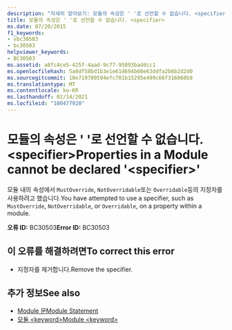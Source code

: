 ```yaml
---
description: "자세히 알아보기: 모듈의 속성은 ' '로 선언할 수 없습니다. <specifier>"
title: 모듈의 속성은 ' '로 선언할 수 없습니다. <specifier>
ms.date: 07/20/2015
f1_keywords:
- vbc30503
- bc30503
helpviewer_keywords:
- BC30503
ms.assetid: a8fc4ce5-425f-4aad-9c77-95893baddcc1
ms.openlocfilehash: 5a0df58bd1b3e1e614694b60e63ddfa2b6b2d2d0
ms.sourcegitcommit: 10e719780594efc781b15295e499c66f316068b8
ms.translationtype: MT
ms.contentlocale: ko-KR
ms.lasthandoff: 02/14/2021
ms.locfileid: "100477920"
---
```

# <a name="properties-in-a-module-cannot-be-declared-specifier"></a><span data-ttu-id="169e6-103">모듈의 속성은 ' '로 선언할 수 없습니다. \<specifier></span><span class="sxs-lookup"><span data-stu-id="169e6-103">Properties in a Module cannot be declared '\<specifier>'</span></span>

<span data-ttu-id="169e6-104">모듈 내의 속성에서 `MustOverride`, `NotOverridable`또는 `Overridable`등의 지정자를 사용하려고 했습니다.</span><span class="sxs-lookup"><span data-stu-id="169e6-104">You have attempted to use a specifier, such as `MustOverride`, `NotOverridable`, or `Overridable`, on a property within a module.</span></span>  
  
 <span data-ttu-id="169e6-105">**오류 ID:** BC30503</span><span class="sxs-lookup"><span data-stu-id="169e6-105">**Error ID:** BC30503</span></span>  
  
## <a name="to-correct-this-error"></a><span data-ttu-id="169e6-106">이 오류를 해결하려면</span><span class="sxs-lookup"><span data-stu-id="169e6-106">To correct this error</span></span>  
  
- <span data-ttu-id="169e6-107">지정자를 제거합니다.</span><span class="sxs-lookup"><span data-stu-id="169e6-107">Remove the specifier.</span></span>  
  
## <a name="see-also"></a><span data-ttu-id="169e6-108">추가 정보</span><span class="sxs-lookup"><span data-stu-id="169e6-108">See also</span></span>

- [<span data-ttu-id="169e6-109">Module 문</span><span class="sxs-lookup"><span data-stu-id="169e6-109">Module Statement</span></span>](../language-reference/statements/module-statement.md)
- [<span data-ttu-id="169e6-110">모듈 \<keyword></span><span class="sxs-lookup"><span data-stu-id="169e6-110">Module \<keyword></span></span>](../language-reference/modifiers/module-keyword.md)
